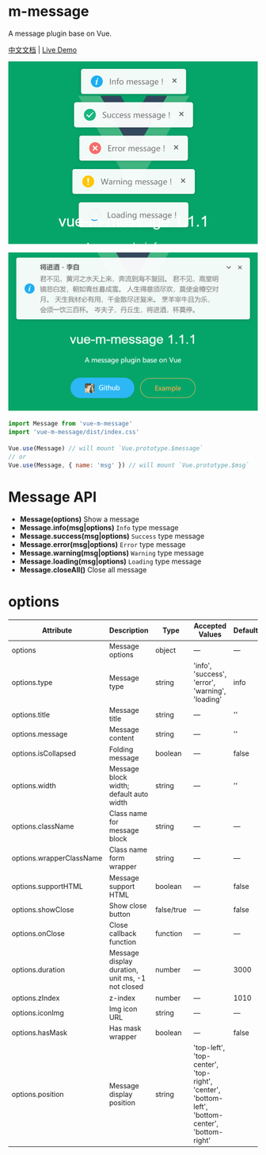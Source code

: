 # m-message

A message plugin base on Vue.

[中文文档](README-zh.md) | [Live Demo](https://mengdu.github.io/m-message/index.html)


<div align="center">

![](./20190722111215.png)

![](./20190722111342.png)
</div>



```js
import Message from 'vue-m-message'
import 'vue-m-message/dist/index.css'

Vue.use(Message) // will mount `Vue.prototype.$message`
// or
Vue.use(Message, { name: 'msg' }) // will mount `Vue.prototype.$msg`
```


# Message API

+ **Message(options)** Show a message
+ **Message.info(msg|options)** `Info` type message
+ **Message.success(msg|options)** `Success` type message
+ **Message.error(msg|options)** `Error` type message
+ **Message.warning(msg|options)** `Warning` type message
+ **Message.loading(msg|options)** `Loading` type message
+ **Message.closeAll()** Close all message

# options

|   Attribute    | Description    | Type      | Accepted Values       | Default   |
|---------- |-------- |---------- |-------------  |-------- |
| options   | Message options   | object | —  |    —   |
| options.type   |  Message type  | string | 'info', 'success', 'error', 'warning', 'loading'  |   info   |
| options.title   |  Message title  | string | —  |    ''   |
| options.message   |  Message content  | string | —  |    ''   |
| options.isCollapsed   |  Folding message  | boolean | —  |   false   |
| options.width   |  Message block width; default auto width  | string | —  |  ''  |
| options.className   |  Class name for message block  | string | — |  — |
| options.wrapperClassName   |  Class name form wrapper  | string | — |  — |
| options.supportHTML   |  Message support HTML  | boolean | — | false |
| options.showClose   |  Show close button  | false/true | —  |   false   |
| options.onClose   |  Close callback function   | function | —  |    —   |
| options.duration   |  Message display duration, unit ms, -1 not closed  | number | —  |   3000   |
| options.zIndex   |  z-index   | number | —  |   1010   |
| options.iconImg   | Img icon URL  | string | —  |   —   |
| options.hasMask   | Has mask wrapper  | boolean | —  |  false   |
| options.position   | Message display position   | string | 'top-left', 'top-center', 'top-right', 'center', 'bottom-left', 'bottom-center', 'bottom-right' |